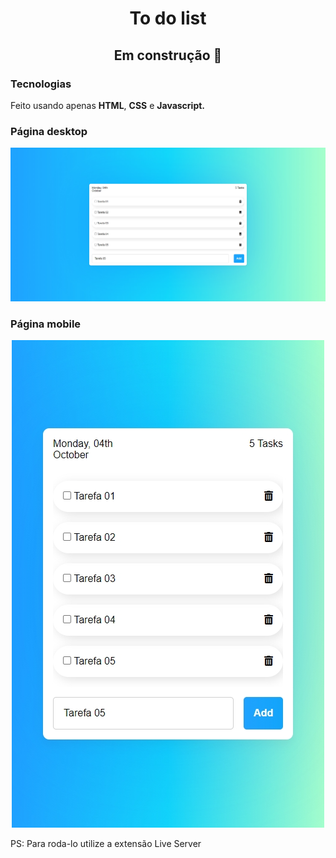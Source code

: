 <h1 align="center"> To do list </h1>

<h2 align="center"> Em construção 🚧 </h1>

### Tecnologias 

Feito usando apenas **HTML**, **CSS** e **Javascript.** 

### Página desktop

<img src="/image/desktoplayout.jpg" alt="Desktop Layout">

### Página mobile

<p align="center">
<img src="/image/mobilelayout.jpg" alt="Mobile Layout">
</p>

PS: Para roda-lo utilize a extensão Live Server